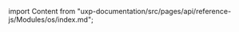 
import Content from "uxp-documentation/src/pages/api/reference-js/Modules/os/index.md";

<Content query="product=photoshop"/>
